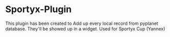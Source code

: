 # Sportyx-Plugin
This plugin has been created to Add up every local record from pyplanet database. They'll be showed up in a widget.
Used for Sportyx Cup (Yannex)
